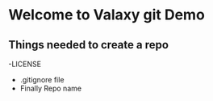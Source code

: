 # Welcome to Valaxy git Demo


## Things needed to create a repo
 -LICENSE
- .gitignore file
- Finally Repo name
